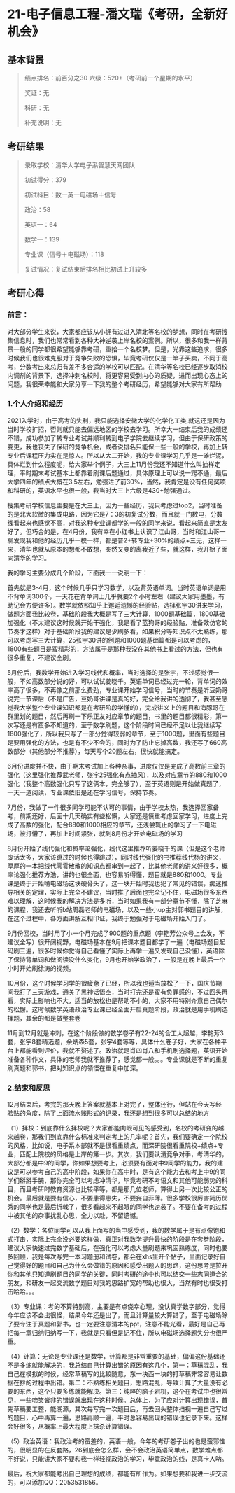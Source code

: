 # 21-电子信息工程-潘文瑞《考研，全新好机会》
## 基本背景
 
> 绩点排名：前百分之30
> 六级：520+（考研前一个星期的水平）
>
> 奖证：无
>
> 科研：无
>
> 补充说明：无
 
## 考研结果
 
> 录取学校：清华大学电子系智慧天网团队
>
> 初试得分：379
>
> 初试科目：数一英一电磁场＋信号
>
> 政治：58
>
> 英语一：64
>
> 数学一：139
>
> 专业课（信号＋电磁场）：118
>
> 复试情况：复试结束后排名相比初试上升较多
 
## 考研心得
 
### 前言：
 
对大部分学生来说，大家都应该从小拥有过进入清北等名校的梦想，同时在考研搜集信息时，我们也常常看到各种大神逆袭上岸名校的案例。所以，很多和我一样背景一般的同学都很希望能够靠考研，重拾一个名校梦。但是，光靠这些追求，很多时候我们也很难克服对于竞争失败的恐惧，毕竟考研仅仅是一竿子买卖，不同于高考，分数考出来总归有差不多合适的学校可以匹配。在清华等名校已经逐步取消校内调剂的背景下，选择冲刺名校时，将更容易受到内心的质疑，进而出现心态上的问题，我很荣幸能和大家分享一下我的整个考研经历，希望能够对大家有所帮助
 
### 1.个人介绍和经历
 
2021入学时，由于高考的失利，我只能选择安徽大学的化学化工类,就这还是因为当时学校扩招，否则就只能去偏远地区的学校去学习。所幸大一结束后我的成绩还不错，成功参加了转专业考试并顺利转到电子学院去继续学习，但由于保研政策的变更，我也丧失了保研的竞争机会，或者说排名只能保一些一般的学校，再加上转专业后课程压力实在是惊人。所以从大二开始，我的专业课学习几乎是一滩烂泥，具体烂到什么程度呢，给大家举个例子，大三上11月份我还不知道什么叫抽样定理，平时期末考试基本上都靠着刷课后题通过，具体原理上可以说一窍不通，最后大学四年的绩点大概在3.5左右，勉强进了前30%，当然，我肯定是没有任何奖项和科研的，英语水平也很一般，我当时大三上六级是430+勉强通过。

搜集考研学校信息主要是在大三上，因为一些经历，我只考虑过top2，当时准备的是北大软微的集成电路，因为它是7：3的初复试分数，而且就一门数电，分数线看起来也感觉不高，对我这种专业课都学的一般的同学来说，看起来简直是太友好了。但巧合的是，在4月份，我有幸在小红书上认识了江山哥，当时和江山哥一聊发现我和他的经历几乎一模一样，都是普2+转专业+30%的绩点+三无，这样一来，清华也就从原本的想都不敢想，突然又变的离我近了些，就这样，我开始了面向清华的学习。

我的学习主要分成几个阶段，下面我一一说明一下：

首先就是3-4月，这个时候几乎只学习数学，以及背英语单词。当时英语单词是用不背单词300个，一天花在背单词上几乎就要2个小时左右（建议大家用墨墨，有助记会方便许多）。数学就依照知乎上邂逅遗憾的经验贴，选择张宇30讲来学习，做题方面我比较卷，基础阶段我大概是写了三大计算，1000题基础篇，1800基础加强化（不太建议这时候就开始干强化，我是看了蓝狗哥的经验贴，准备效仿它的节奏才这样）对于基础阶段我的建议是少刷多看，如果积分等知识点不太熟练，那可以考虑写三大计算，25张宇30讲的例题和1000题基础篇都是可以考虑的，1800有些题目是蛮精彩的，方法属于是那种我没在其他书上看过的方法，但也有很多重复，不建议全刷。

5月份后，我数学开始进入学习线代和概率，当时选择的是张宇，不过感觉很一般，不如高数部分说的好，可以试试姜晓千。英语单词已经过完一轮，背单词的效率高了很多，不再像之前那么费劲，专业课开始学习信号，当时的节奏是听豆奶哥说完一节课后（不是广告，豆奶哥讲课是真的好，完全给我讲的透彻了，我甚至感觉我大学整个专业课知识都是在考研阶段学懂的），完成讲义上的题目和海豚哥在群里划的题目，然后再刷一下乐正友对应章节的题目，书里的题目都很精彩，第一次写还是有蛮多不知道的，至于数学刷题，这个阶段时间已经不足以让我继续写1800强化了，所以我只写了一部分觉得较弱的章节，至于1000题，里面有些题目是要用强化的方法，也是有不少不会的，同时为了防止忘掉高数，我还写了660高数部分（其他部分不推荐），每天写个20题左右，很快就能搞定。

6月份进度并不快，由于期末考试加上各种杂事，进度仅仅是完成了高数前三章的强化（这里强化推荐武老师，张宇25强化有点抽风），以及对应章节的880和1000强化（我整个高数强化只写了这俩本，完全够了），至于英语则是开始做真题了，一天一道阅读，专业课依旧是还在学习信号，保持节奏。

7月份，我做了一件很多同学可能不认可的事情，由于学校太热，我选择回家备考，前期还好，后面十几天确实有些松懈，大家还是慎重考虑回家学习，进度上完成了高数的强化，配合880和1000相应的章节，还浅尝辄止的学习了一下电磁场，被打懵了，再加上时间紧张，就到8月份才开始电磁场的学习

8月份开始了线代强化和概率论强化，线代这里推荐听姜晓千的课（但是这个老师废话太多，大家该跳过的时候也得跳过），同时线代强化的书推荐线代杨的讲义，厚厚的一本把线代零零散散的知识点都串到一起了，比其他老师的讲义好很多，概率论强化推荐方浩，讲的也很全面，也容易听得懂，题目就是880和1000。专业课是终于开始啃电磁场这块硬骨头了，这一块开始时我也犯了常见的错误，痴迷推导相关的定理，实际上完全不建议，当时推了后面也完全记不住，电磁场很多东西难以理解，这时候我的解决方法是多听，当时如果我有一部分章节不懂，除了芝麻的课程，我还去听听b站周磊老师的电磁场，以及一些小up主对郭书题目的讲解，在这个过程中，各方面讲解互相印证，我终于勉强对于电磁场开始入门了。

9月份回校，当时用了小一个月完成了900题的重点题（李艳芳公众号上会发，不建议全写）很开阔视野，电磁场基本在9月把课本题目都学了一遍（电磁场题目起码刷三遍，很多时候你觉得自己看懂了实际上再学一遍又发现自己没懂），英语除了保持背单词和做阅读没什么变化，9月也开始学政治了，一般是在晚上最后一个小时开始刷徐涛的视频。

10月份，这个时候学习学的很疲惫了已经，所以我也适当放松了一下，国庆节期间我打了三天游戏，通关了黑神话悟空，当时打完还是蛮有负罪感的，不过回头再看，实际上影响也不大，适当的放松也是帮助不小的，大家不用特别介意自己偶尔的松懈。这时候数学英语政治专业课已经全面开启真题阶段，政治就是用手机刷选择题，其余的都是做整套卷

11月到12月就是冲刺，在这个阶段做的数学卷子有22-24的合工大超越，李艳芳3套，张宇8套精选题，余炳森5套，张宇4套等等，具体什么卷子好，大家在各种平台上都能看到评价，我就不赘述了。政治就是肖四肖八和手机刷选择题，英语开始准备各种作文，具体的老师我就不推荐了，感觉都一般。。。专业课就是不断的重复刷真题和郭书，把对知识点的领悟在重复中加深。
 
### 2.结束和反思

12月结束后，考完的那天晚上答案就基本上对完了，整体还行，但站在今天写经验贴的角度，除了上面流水账形式的记录，我还是想到很多可以总结的地方

（1）择校：到底靠什么择校呢？大家都能肉眼可见的感受到，名校的考研变的越来越卷，那我们到底靠什么标准来判定考上的几率呢？首先，我们要确定一个院校的风格，比如说，电子系本部就不是很看重绩点，而深研院很看重院校+绩点+专业，匹配上院校的风格是上岸的第一步。其次，我们要认清竞争对手，考清华的，大部分都是中9的同学，你如果想要考上，必须要有面对中9同学的能力，我的建议是可以参考自己的高中阶段，如果你在高中时，是有这个能力去和考上中9的同学们掰掰手腕，那你完全可以考虑冲清华，毕竟考研不考语文和其他可能弱势的科目，而且考研时教育资源也比较平等，都是那几位老师，算得上另一次比较公正的机会。最后就是要有信心，不要患得患失，不要妄自菲薄。很多学校很厉害简历优秀的同学也是最后折戟了，很多看起来不起眼的同学也逆袭了。不要在备考的过程中被其他的杂事扰乱心思，全力以赴，不留遗憾。

（2）数学：各位同学可以从我上面写的当中感受到，我的数学属于是有点像饱和式打击，实际上完全没必要这样做，真正对我数学提升最快的阶段是在套卷阶段，建议大家快速过完数学基础后，在强化可以考虑大量刷题来巩固熟练度，同时也要多回顾，我是每次写完一本习题册和试卷，都会在xhs里开个帖子，里面记录好自己觉得好的题目和自己为什么会做错的原因和感受出题人的思路，这份思考是拉开你和其他只知道刷题目的同学的关键，同时考研的途中也可以结交一些志同道合的朋友，和研友一起交流数学题目对我的思路扩宽的帮助也很大，当然有时也很受打击哈哈。。。

（3）专业课：考的不算特别高，主要是有点侥幸心理，没认真学数字部分，觉得今年应该不会出很怪，结果今年还是出了，而且计算量较大算错了，至于电磁场除了要专注于真题和郭书，也一定要注意清本的ppt，注意不能光看，最好是自己再把每一章归纳归纳写一下，我就是只看但是记不住，所以电磁场选择题失分也很严重。

（4）计算：无论是专业课还是数学，计算都是非常重要的基础，偏偏这份基础还不是多练就能解决的，我总结自己计算出错的原因有这几个，第一：草稿混乱，我自己在模拟的时候，经常草稿写的比较随意，东一块西一块的打草稿非常容易让数据在抄的过程中出错。第二：不熟练相关题目，思路混乱，导致计算了大量没有必要的东西，这个只要多练就能解决。第三：纯粹的脑子宕机，这个在考试中也很常见，一些啼笑皆非的错误就出现在这种时候。总体上，为了应对计算出现错误，首先草稿要工整，能溯源，其次每写完一次题目后，再去回头整体扫视一遍自己写过的题目，心中再算一遍，思路再顺一遍，平时总容易出现的错误也记录下来。这样会好很多，从概率上最大程度上抹杀计算错误。

（5）政治英语：我政治考的蛮差的，英语一般，今年的考研卷子出的也是蛮邪性的，很明显的在反套路，26到底会怎么样，会不会政治英语简单点，数学难点都不好说，只能讲大家不要和我一样轻视政治的学习，毕竟政治的线，是真卡人呐。

最后，祝大家都能考出自己理想的成绩，都能有所作为。如果想要和我进一步交流的，可以添加QQ：2053531856。

